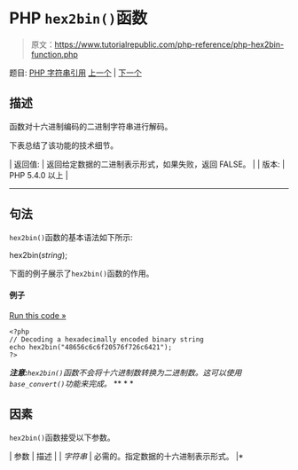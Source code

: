 # PHP `hex2bin()`函数

> 原文：<https://www.tutorialrepublic.com/php-reference/php-hex2bin-function.php>

题目: [PHP 字符串引用](php-string-functions.php) [上一个](php-hebrev-function.php) | [下一个](php-html-entity-decode-function.php)

## 描述

函数对十六进制编码的二进制字符串进行解码。

下表总结了该功能的技术细节。

| 返回值: | 返回给定数据的二进制表示形式，如果失败，返回 FALSE。 |
| 版本: | PHP 5.4.0 以上 |

* * *

## 句法

`hex2bin()`函数的基本语法如下所示:

hex2bin(*string*);

下面的例子展示了`hex2bin()`函数的作用。

#### 例子

[Run this code »](../codelab.php?topic=php&file=convert-hexadecimal-value-to-ascii-characters "Run this code to view the output")

```
<?php
// Decoding a hexadecimally encoded binary string
echo hex2bin("48656c6c6f20576f726c6421");
?>
```

 ***注意:**`hex2bin()`函数不会将十六进制数转换为二进制数。这可以使用`base_convert()`功能来完成。*  ** * *

## 因素

`hex2bin()`函数接受以下参数。

| 参数 | 描述 |
| *字符串* | 必需的。指定数据的十六进制表示形式。 |*